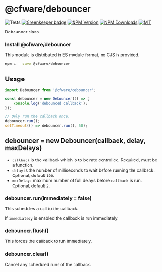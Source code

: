 # @cfware/debouncer

![Tests][tests-status]
[![Greenkeeper badge][gk-image]](https://greenkeeper.io/)
[![NPM Version][npm-image]][npm-url]
[![NPM Downloads][downloads-image]][downloads-url]
[![MIT][license-image]](LICENSE)

Debouncer class

### Install @cfware/debouncer

This module is distributed in ES module format, no CJS is provided.

```sh
npm i --save @cfware/debouncer
```

## Usage

```js
import Debouncer from '@cfware/debouncer';

const debouncer = new Debouncer(() => {
	console.log('debounced callback');
});

// Only run the callback once.
debouncer.run();
setTimeout(() => debouncer.run(), 50);
```

## debouncer = new Debouncer(callback, delay, maxDelays)

* `callback` is the callback which is to be rate controlled.  Required, must be a function.
* `delay` is the number of milliseconds to wait before running the callback.  Optional, default `100`.
* `maxDelays` maximum number of full delays before `callback` is run.  Optional, default `2`.

### debouncer.run(immediately = false)

This schedules a call to the callback.

If `immediately` is enabled the callback is run immediately.

### debouncer.flush()

This forces the callback to run immediately.

### debouncer.clear()

Cancel any scheduled runs of the callback.

[npm-image]: https://img.shields.io/npm/v/@cfware/debouncer.svg
[npm-url]: https://npmjs.org/package/@cfware/debouncer
[tests-status]: https://github.com/cfware/cleanable-interval/workflows/Tests/badge.svg
[gk-image]: https://badges.greenkeeper.io/cfware/debouncer.svg
[downloads-image]: https://img.shields.io/npm/dm/@cfware/debouncer.svg
[downloads-url]: https://npmjs.org/package/@cfware/debouncer
[license-image]: https://img.shields.io/npm/l/@cfware/debouncer.svg
